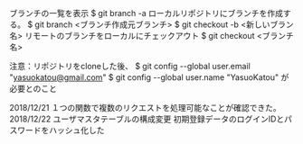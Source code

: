ブランチの一覧を表示
    $ git branch -a
ローカルリポジトリにブランチを作成する。
    $ git branch <ブランチ作成元ブランチ>
    $ git checkout -b <新しいブラン名>
リモートのブランチをローカルにチェックアウト
    $ git checkout <ブランチ名>


注意：リポジトリをcloneした後、
$ git config --global user.email "yasuokatou@gmail.com"
$ git config --global user.name "YasuoKatou"
が必要とのこと

2018/12/21
    １つの関数で複数のリクエストを処理可能なことが確認できた。
2018/12/22
    ユーザマスタテーブルの構成変更
    初期登録データのログインIDとパスワードをハッシュ化した
